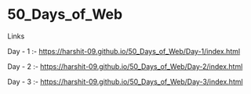 # 50_Days_of_Web

Links

Day - 1 :- https://harshit-09.github.io/50_Days_of_Web/Day-1/index.html

Day - 2 :- https://harshit-09.github.io/50_Days_of_Web/Day-2/index.html

Day - 3 :- https://harshit-09.github.io/50_Days_of_Web/Day-3/index.html
